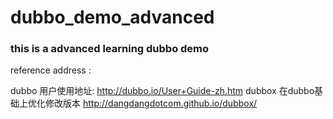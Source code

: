 # dubbo_demo_advanced
### this is a advanced learning dubbo demo

reference address :

dubbo 用户使用地址:
http://dubbo.io/User+Guide-zh.htm
dubbox 在dubbo基础上优化修改版本 
http://dangdangdotcom.github.io/dubbox/

